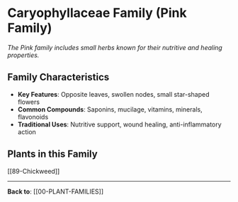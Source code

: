 # Caryophyllaceae Family (Pink Family)

*The Pink family includes small herbs known for their nutritive and healing properties.*

## Family Characteristics
- **Key Features**: Opposite leaves, swollen nodes, small star-shaped flowers
- **Common Compounds**: Saponins, mucilage, vitamins, minerals, flavonoids
- **Traditional Uses**: Nutritive support, wound healing, anti-inflammatory action

## Plants in this Family

[[89-Chickweed]]

---

**Back to**: [[00-PLANT-FAMILIES]]